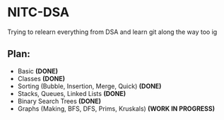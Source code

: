 # NITC-DSA
Trying to relearn everything from DSA and learn git along the way too ig

## Plan:
- Basic **(DONE)**
- Classes **(DONE)**
- Sorting (Bubble, Insertion, Merge, Quick) **(DONE)**
- Stacks, Queues, Linked Lists **(DONE)**
- Binary Search Trees **(DONE)**
- Graphs (Making, BFS, DFS, Prims, Kruskals) **(WORK IN PROGRESS)**
